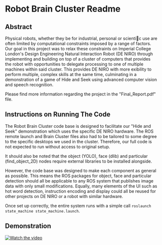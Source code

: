 ﻿# Robot Brain Cluster Readme

## Abstract 
Physical robots, whether they be for industrial, personal or scientic use are often limited by computational constraints imposed by a range of factors. Our goal in this project was to relax these constraints on Imperial College London's Design Engineering Natural Interaction Robot (DE NIRO) through implementing and building on top of a cluster of computers that provides the robot with opportunities to delegate processing to one of multiple machines within said cluster. This provides DE NIRO with more exibility to perform multiple, complex skills at the same time, culminating in a demonstration of a game of Hide and Seek using advanced computer vision and speech recognition.

Please find more information regarding the project in the "Final_Report.pdf" file.

## Instructions on Running The Code
The Robot Brain Cluster code base is designed to facilitate our "Hide and Seek" demonstration which uses the specific DE NIRO hardware. The ROS remote launch and Brain Cluster files also had to be tailored to some degree to the specific desktops we used in the cluster. Therefore, our full code is not expected to run without access to original setup.

It should also be noted that the object (YOLO), face (dlib) and particular (find_object_2D) nodes require external libraries to be installed alongside.

However, the code base was designed to make each component as general as possible. This means the ROS packages for object, face and particular detection should all be applicable to any ROS system that publishes image data with only small modifications. Equally, many elements of the UI such as hot word detection, instruction encoding and display could all be reused for other projects on DE NIRO or a robot with similar hardware. 

Once set up correctly, the entire system runs with a simple call `roslaunch state_machine state_machine.launch`.

## Demonstration

[![Watch the video](https://i.ibb.co/FYW3c1S/deniro-1.jpg)](https://www.youtube.com/watch?v=yGSAi70YS4k&feature=youtu.be)
